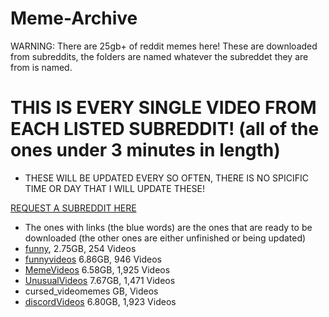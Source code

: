 # Meme-Archive
WARNING: There are 25gb+ of reddit memes here!
These are downloaded from subreddits, the folders are named whatever the subreddet they are from is named.

# THIS IS EVERY SINGLE VIDEO FROM EACH LISTED SUBREDDIT! (all of the ones under 3 minutes in length)
 - THESE WILL BE UPDATED EVERY SO OFTEN, THERE IS NO SPICIFIC TIME OR DAY THAT I WILL UPDATE THESE!

[REQUEST A SUBREDDIT HERE](https://discord.gg/n44zjAr6RV)
 - The ones with links (the blue words) are the ones that are ready to be downloaded (the other ones are either unfinished or being updated)
 - [funny](https://drive.google.com/file/d/1LaLJHliotuK_rZP2Ks8L0EfDk0fBXL_M/view?usp=sharing), 2.75GB, 254 Videos
 - [funnyvideos](https://drive.google.com/file/d/1yqeAeclJRTxLKNsv26X86RVQ3VOZUu4z/view?usp=sharing) 6.86GB, 946 Videos
 - [MemeVideos](https://drive.google.com/file/d/1Zy8xcfT1-r29hNGI8ptdDaOyuxjGBDrb/view?usp=sharing) 6.58GB, 1,925 Videos
 - [UnusualVideos](https://drive.google.com/file/d/1MAWr8lOaO1x4t5Hh2hhQk8q6VAkZrWT_/view?usp=sharing) 7.67GB, 1,471 Videos
 - cursed_videomemes GB,  Videos
 - [discordVideos](https://drive.google.com/file/d/1gwxLvVbZ5qug5v4PR5QWQuw2LzkMAmFt/view?usp=sharing) 6.80GB, 1,923 Videos
